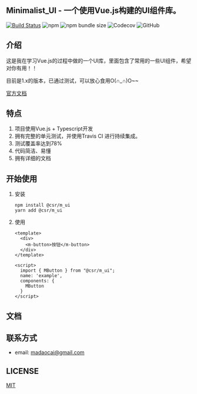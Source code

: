 ## Minimalist_UI - 一个使用Vue.js构建的UI组件库。
[![Build Status](https://travis-ci.com/GreedyWhale/Minimalist_UI.svg?branch=master)](https://travis-ci.com/GreedyWhale/Minimalist_UI) ![npm](https://img.shields.io/npm/v/@csr/m_ui.svg) ![npm bundle size](https://img.shields.io/bundlephobia/minzip/@csr/m_ui.svg) ![Codecov](https://img.shields.io/codecov/c/github/GreedyWhale/Minimalist_UI.svg?token=210d884eb63047a8b0c82525a3c140d3) ![GitHub](https://img.shields.io/github/license/GreedyWhale/Minimalist_UI.svg)

## 介绍
这是我在学习Vue.js的过程中做的一个UI库，里面包含了常用的一些UI组件，希望对你有用！！

目前是1.x的版本，已通过测试，可以放心食用O(∩_∩)O~~

[官方文档](https://greedywhale.github.io/Minimalist_UI_Document/)
## 特点
1. 项目使用Vue.js + Typescript开发
2. 拥有完整的单元测试，并使用Travis CI 进行持续集成。
3. 测试覆盖率达到78%
4. 代码简洁、易懂
5. 拥有详细的文档

## 开始使用
1. 安装
    ```
    npm install @csr/m_ui
    yarn add @csr/m_ui
    ```
2. 使用
    ```
    <template>
      <div>
        <m-button>按钮</m-button>
      </div>
    </template>

    <script>
      import { MButton } from "@csr/m_ui";
      name: 'example',
      components: {
        MButton
      }
    </script>
    ```

## 文档

## 联系方式
- email: madaocai@gmail.com

## LICENSE
[MIT](https://github.com/GreedyWhale/Minimalist_UI/blob/master/LICENSE)
